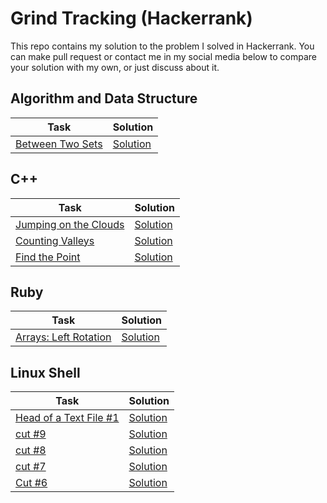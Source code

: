 # Grind Tracking (Hackerrank)

This repo contains my solution to the problem I solved in Hackerrank. You can make pull request or contact me in my social media below to compare your solution with my own, or just discuss about it.

## Algorithm and Data Structure
Task | Solution
-----|---------
[Between Two Sets](https://www.hackerrank.com/challenges/between-two-sets/problem)|[Solution](/ADS/between_two_set.cpp)

## C++
Task | Solution
-----|---------
[Jumping on the Clouds](https://www.hackerrank.com/challenges/jumping-on-the-clouds)|[Solution](/C++/jumping_on_the_clouds.cpp)
[Counting Valleys](https://www.hackerrank.com/challenges/counting-valleys)|[Solution](/C++/counting_valleys.cpp)
[Find the Point](https://www.hackerrank.com/challenges/find-point?h_r=profile)|[Solution](/C++/find_the_point.cpp)

## Ruby
Task | Solution
-----|---------
[Arrays: Left Rotation](https://www.hackerrank.com/challenges/ctci-array-left-rotation/problem)|[Solution](/Ruby/left_rotation.rb)

## Linux Shell
Task | Solution
-----|---------
[Head of a Text File #1](https://www.hackerrank.com/challenges/text-processing-head-1/problem)|[Solution](/Linux-Shell/head1.sh)
[cut #9](https://www.hackerrank.com/challenges/text-processing-cut-9/problem)|[Solution](/Linux-Shell/cut9.sh)
[cut #8](https://www.hackerrank.com/challenges/text-processing-cut-8/problem)|[Solution](/Linux-Shell/cut8.sh)
[cut #7](https://www.hackerrank.com/challenges/text-processing-cut-7/problem)|[Solution](/Linux-Shell/cut7.sh)
[Cut #6](https://www.hackerrank.com/challenges/text-processing-cut-6/problem)|[Solution](/Linux-Shell/cut6.sh)